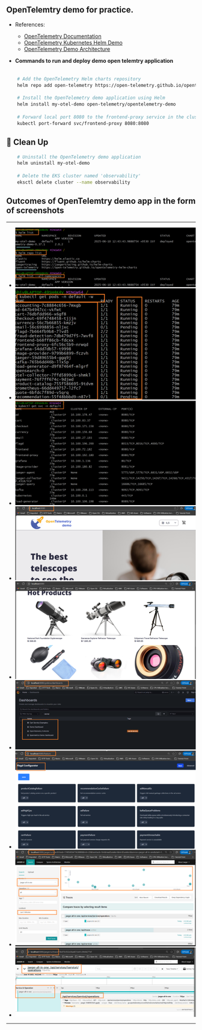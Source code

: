 ## OpenTelemtry demo for practice.

- References:
    - [OpenTelemetry Documentation](https://opentelemetry.io/docs/)
    - [OpenTelemetry Kubernetes Helm Demo](https://opentelemetry.io/docs/platforms/kubernetes/helm/demo/)
    - [OpenTelemetry Demo Architecture](https://opentelemetry.io/docs/demo/architecture/)

- **Commands to run and deploy demo open telemtry application**

```bash

    # Add the OpenTelemetry Helm charts repository
    helm repo add open-telemetry https://open-telemetry.github.io/opentelemetry-helm-charts

    # Install the OpenTelemetry demo application using Helm
    helm install my-otel-demo open-telemetry/opentelemetry-demo

    # Forward local port 8080 to the frontend-proxy service in the cluster
    kubectl port-forward svc/frontend-proxy 8080:8080

```

## 🧼 Clean Up
```bash
    # Uninstall the OpenTelemetry demo application
    helm uninstall my-otel-demo

    # Delete the EKS cluster named 'observability'
    eksctl delete cluster --name observability
```

## Outcomes of OpenTelemtry demo app in the form of screenshots

---

- ![OpenTelemetry-1](./images/OT-1.png)
- ![OpenTelemetry-2](./images/OT-2.png)
- ![OpenTelemetry-3](./images/OT-3.png)
- ![OpenTelemetry-4](./images/OT-4.png)
- ![OpenTelemetry-5](./images/OT-5.png)
- ![OpenTelemetry-6](./images/OT-6.png)
- ![OpenTelemetry-7](./images/OT-7.png)
- ![OpenTelemetry-8](./images/OT-8.png)
- ![OpenTelemetry-9](./images/OT-9.png)

---
